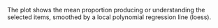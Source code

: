 The plot shows the mean proportion producing or understanding the selected items, smoothed by a local polynomial regression line (loess).